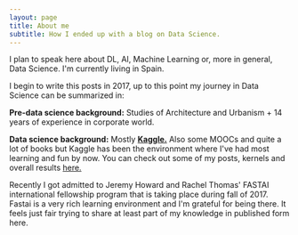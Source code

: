 ```yaml
---
layout: page
title: About me
subtitle: How I ended up with a blog on Data Science.
---
```


I plan to speak here about DL, AI, Machine Learning or, more in general, Data Science. I'm currently living in Spain.

I begin to write this posts in 2017, up to this point my journey in Data Science can be summarized in: 

**Pre-data science background:** 
Studies of Architecture and Urbanism + 14 years of experience in corporate world. 

**Data science background:**
Mostly **[Kaggle.](https://www.kaggle.com/miguelpm)** Also some MOOCs and quite a lot of books but Kaggle has been the environment where I've had most learning and fun by now. You can check out some of my posts, kernels and overall results [here.](https://www.kaggle.com/miguelpm)

Recently I got admitted to Jeremy Howard and Rachel Thomas' FASTAI international fellowship program that is taking place during fall of 2017. Fastai is a very rich learning environment and I'm grateful for being there. It feels just fair trying to share at least part of my knowledge in published form here.
